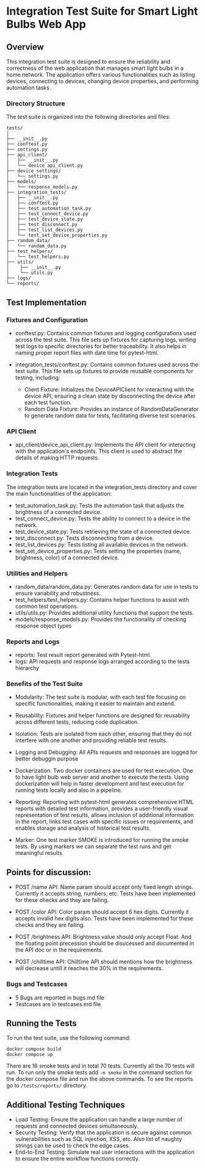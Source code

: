 # Integration Test Suite for Smart Light Bulbs Web App
## Overview
This integration test suite is designed to ensure the reliability and correctness of the web application that manages smart light bulbs in a home network. The application offers various functionalities such as listing devices, connecting to devices, changing device properties, and performing automation tasks.

### Directory Structure
The test suite is organized into the following directories and files:
```
tests/
│
├── __init__.py
├── conftest.py
├── settings.py
├── api_client/
│   ├── __init__.py
│   └── device_api_client.py
├── device_settings/
│   └── settings.py
├── models/
│   └── response_models.py
├── integration_tests/
│   ├── __init__.py
│   ├── conftest.py
│   ├── test_automation_task.py
│   ├── test_connect_device.py
│   ├── test_device_state.py
│   ├── test_disconnect.py
│   ├── test_list_devices.py
│   └── test_set_device_properties.py
├── random_data/
│   └── random_data.py
├── test_helpers/
│   └── test_helpers.py
├── utils/
│    ├── __init__.py
│    └── utils.py
├── logs/
└── reports/  
```

## Test Implementation
### Fixtures and Configuration
- conftest.py: Contains common fixtures and logging configurations used across the test suite. This file sets up fixtures for capturing logs, writing test logs to specific directories for better traceability. It also helps in naming proper report files with date time for pytest-html.
- integration_tests/conftest.py: Contains common fixtures used across the test suite. This file sets up fixtures to provide reusable components for testing, including:

    - Client Fixture: Initializes the DeviceAPIClient for interacting with the device API, ensuring a clean state by disconnecting the device after each test function.
    - Random Data Fixture: Provides an instance of RandomDataGenerator to generate random data for tests, facilitating diverse test scenarios.

### API Client
- api_client/device_api_client.py: Implements the API client for interacting with the application's endpoints. This client is used to abstract the details of making HTTP requests.
### Integration Tests
The integration tests are located in the integration_tests directory and cover the main functionalities of the application:

- test_automation_task.py: Tests the automation task that adjusts the brightness of a connected device.
- test_connect_device.py: Tests the ability to connect to a device in the network.
- test_device_state.py: Tests retrieving the state of a connected device.
- test_disconnect.py: Tests disconnecting from a device.
- test_list_devices.py: Tests listing all available devices in the network.
- test_set_device_properties.py: Tests setting the properties (name, brightness, color) of a connected device.
### Utilities and Helpers
- random_data/random_data.py: Generates random data for use in tests to ensure variability and robustness.
- test_helpers/test_helpers.py: Contains helper functions to assist with common test operations.
- utils/utils.py: Provides additional utility functions that support the tests.
- models/response_models.py: Provides the functionality of checking response object types
### Reports and Logs
- reports: Test result report generated with Pytest-html. 
- logs: API requests and response logs arranged according to the tests hierarchy

### Benefits of the Test Suite
- Modularity: 
The test suite is modular, with each test file focusing on specific functionalities, making it easier to maintain and extend.
- Reusability: Fixtures and helper functions are designed for reusability across different tests, reducing code duplication.
- Isolation: Tests are isolated from each other, ensuring that they do not interfere with one another and providing reliable test results.
- Logging and Debugging: All APIs requests and responses are logged for better debuggin purpose

- Dockerization: Two docker containers are used for test execution. One to have light bulb web server and another to execute the tests. Using dockerization will help in faster development and test execution for running tests locally and also in a pipeline.

- Reporting: Reporting with pytest-html generates comprehensive HTML reports with detailed test information, provides a user-friendly visual representation of test results, allows inclusion of additional information in the report, links test cases with specific issues or requirements, and enables storage and analysis of historical test results.

- Marker: One test marker SMOKE is introduced for running the smoke tests. By using markers we can separate the test runs and get meaningful results.

## Points for discussion:

- POST /name API: Name param should accept only fixed length strings. Currently it accepts string, numbers, etc. Tests have been implemented for these checks and they are failing.

- POST /color API: Color param should accept 6 hex digits. Currently it accepts invalid hex digits also. Tests have been implemented for these checks and they are failing.

- POST /brightness API: Brightness value should only accept Float. And the floating point precession should be disucessed and documented in the API doc or in the requirements.

- POST /chilltime API: Chilltime API should mentions how the brightness will decrease untill it reaches the 30% in the requirements. 

### Bugs and Testcases
- 5 Bugs are reported in bugs.md file
- Testcases are in testcases.md file

## Running the Tests
To run the test suite, use the following command:

```
docker compose build
docker compose up
```

There are 16 smoke tests and in total 70 tests. Currently all the 70 tests will run. To run only the smoke tests add `-m smoke` in the command section for the docker compose file and run the above commands. To see the reports go to `/tests/reports/` directory.

## Additional Testing Techniques
- Load Testing: Ensure the application can handle a large number of requests and connected devices simultaneously.
- Security Testing: Verify that the application is secure against common vulnerabilities such as SQL injection, XSS, etc. Also list of naughty strings can be used to check the edge cases.
- End-to-End Testing: Simulate real user interactions with the application to ensure the entire workflow functions correctly.
